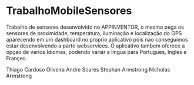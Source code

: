 # TrabalhoMobileSensores

Trabalho de sensores desenvolvido no APPINVENTOR, o mesmo pega os sensores de proximidade, temperatura, iluminação e localização do GPS aparecendo em um dashboard no proprio aplicativo pois nao conseguimos estar desenvolvendo a parte webservices. O aplicativo tambem oferece a opçao de varios Idiomas, podendo variar a lingua para Portugues, Ingles e Françes.




Thiago Cardoso Oliveira
Andre Soares
Stephan Armstrong
Nicholas Armstrong
